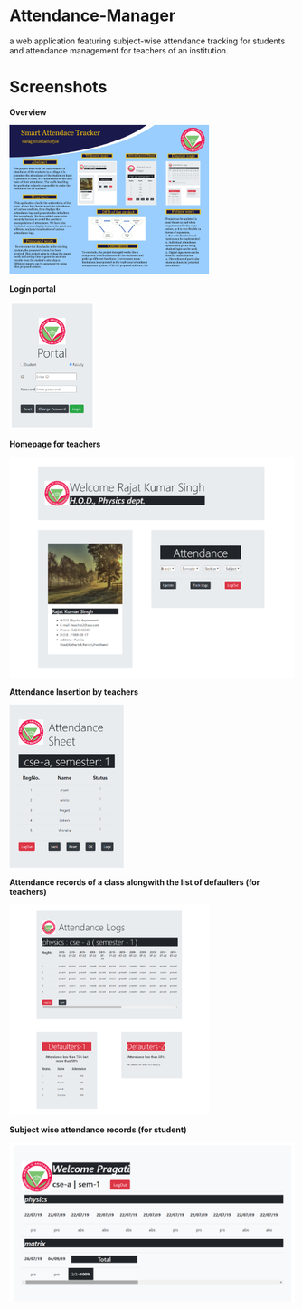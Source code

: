 # Attendance-Manager

a web application featuring subject-wise attendance tracking for students and attendance management for teachers of an institution. 

# Screenshots

<p align="center">
  
<b>Overview</b>

<img src="./assets/images/poster.jpg" alt="poster" width="70%" height="auto"/>

<b>Login portal</b>

<img src="./assets/images/login.png" alt="login" width="30%" height="auto"/>

<b>Homepage for teachers</b>

<img src="./assets/images/welcome.png" alt="thome"/>

<b>Attendance Insertion by teachers</b>

<img src="./assets/images/sheet.png" alt="insert" width="40%" height="auto"/>

<b>Attendance records of a class alongwith the list of defaulters (for teachers)</b>

<img src="./assets/images/display1.png" alt="tdisplay" width="70%" height="auto"/>

<b>Subject wise attendance records (for student)</b>

<img src="./assets/images/display2.png" alt="sdisplay"/>

</p>
